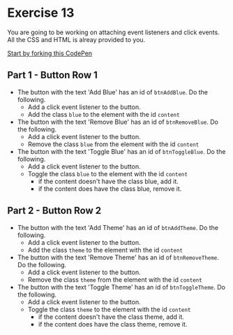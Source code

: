 # Exercise 13
You are going to be working on attaching event listeners and click events.  All the CSS and HTML is alreay provided to you.

[Start by forking this CodePen](https://codepen.io/WorthyD/pen/VzVwbP)

## Part 1 - Button Row 1

- The button with the text 'Add Blue' has an id of `btnAddBlue`. Do the following.
    - Add a click event listener to the button.
    - Add the class `blue` to the element with the id `content`
- The button with the text 'Remove Blue' has an id of `btnRemoveBlue`. Do the following.
    - Add a click event listener to the button.
    - Remove the class `blue` from the element with the id `content`
- The button with the text 'Toggle Blue' has an id of `btnToggleBlue`. Do the following.
    - Add a click event listener to the button.
    - Toggle the class `blue` to the element with the id `content`
        - if the content doesn't have the class blue, add it.
        - if the content does have the class blue, remove it.

## Part 2 - Button Row 2

- The button with the text 'Add Theme' has an id of `btnAddTheme`. Do the following.
    - Add a click event listener to the button.
    - Add the class `theme` to the element with the id `content`
- The button with the text 'Remove Theme' has an id of `btnRemoveTheme`. Do the following.
    - Add a click event listener to the button.
    - Remove the class `theme` from the element with the id `content`
- The button with the text 'Toggle Theme' has an id of `btnToggleTheme`. Do the following.
    - Add a click event listener to the button.
    - Toggle the class `theme` to the element with the id `content`
        - if the content doesn't have the class theme, add it.
        - if the content does have the class theme, remove it.

